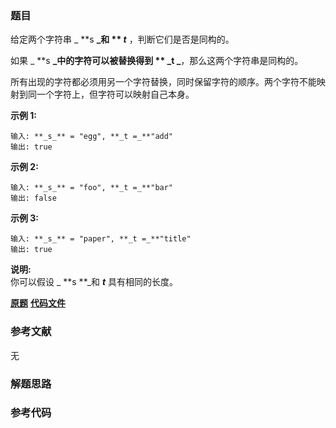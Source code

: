 ### 题目
给定两个字符串  _ **s  **_和  ** _t_** ，判断它们是否是同构的。

如果  _ **s  **_中的字符可以被替换得到  ** _t  _**，那么这两个字符串是同构的。

所有出现的字符都必须用另一个字符替换，同时保留字符的顺序。两个字符不能映射到同一个字符上，但字符可以映射自己本身。

**示例 1:**

    
    
    输入: **_s_** = "egg", **_t =_**"add"
    输出: true
    

**示例 2:**

    
    
    输入: **_s_** = "foo", **_t =_**"bar"
    输出: false

**示例 3:**

    
    
    输入: **_s_** = "paper", **_t =_**"title"
    输出: true

**说明:**  
你可以假设  _ **s  **_和 **_t_** 具有相同的长度。

 **[原题](https://leetcode-cn.com/problems/isomorphic-strings/)**    **[代码文件]()**


### 参考文献
无

### 解题思路




### 参考代码

```go


```




